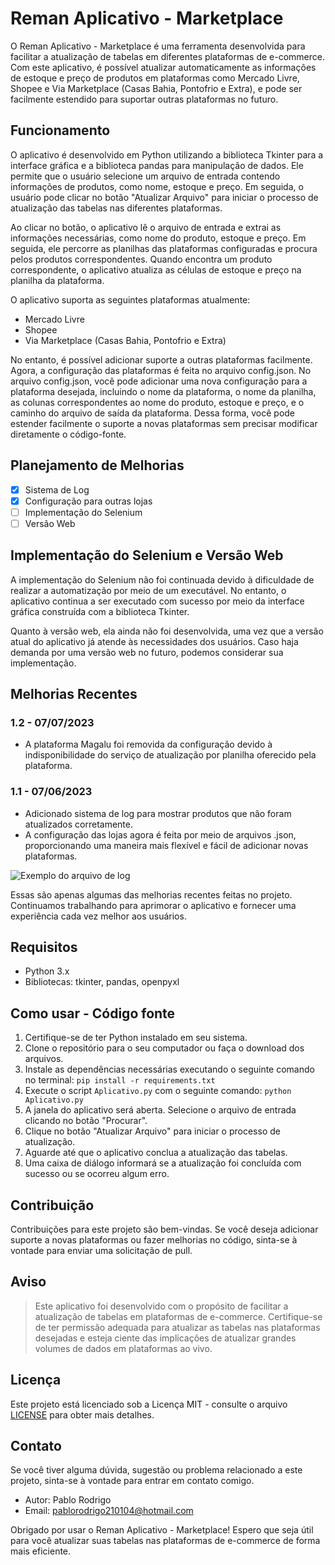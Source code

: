 # Reman Aplicativo - Marketplace

O Reman Aplicativo - Marketplace é uma ferramenta desenvolvida para facilitar a atualização de tabelas em diferentes plataformas de e-commerce. Com este aplicativo, é possível atualizar automaticamente as informações de estoque e preço de produtos em plataformas como Mercado Livre, Shopee e Via Marketplace (Casas Bahia, Pontofrio e Extra), e pode ser facilmente estendido para suportar outras plataformas no futuro.

## Funcionamento

O aplicativo é desenvolvido em Python utilizando a biblioteca Tkinter para a interface gráfica e a biblioteca pandas para manipulação de dados. Ele permite que o usuário selecione um arquivo de entrada contendo informações de produtos, como nome, estoque e preço. Em seguida, o usuário pode clicar no botão "Atualizar Arquivo" para iniciar o processo de atualização das tabelas nas diferentes plataformas.

Ao clicar no botão, o aplicativo lê o arquivo de entrada e extrai as informações necessárias, como nome do produto, estoque e preço. Em seguida, ele percorre as planilhas das plataformas configuradas e procura pelos produtos correspondentes. Quando encontra um produto correspondente, o aplicativo atualiza as células de estoque e preço na planilha da plataforma.

O aplicativo suporta as seguintes plataformas atualmente:
- Mercado Livre
- Shopee
- Via Marketplace (Casas Bahia, Pontofrio e Extra)

No entanto, é possível adicionar suporte a outras plataformas facilmente. Agora, a configuração das plataformas é feita no arquivo config.json. No arquivo config.json, você pode adicionar uma nova configuração para a plataforma desejada, incluindo o nome da plataforma, o nome da planilha, as colunas correspondentes ao nome do produto, estoque e preço, e o caminho do arquivo de saída da plataforma. Dessa forma, você pode estender facilmente o suporte a novas plataformas sem precisar modificar diretamente o código-fonte.

## Planejamento de Melhorias

- [x] Sistema de Log
- [x] Configuração para outras lojas
- [ ] Implementação do Selenium
- [ ] Versão Web

## Implementação do Selenium e Versão Web

A implementação do Selenium não foi continuada devido à dificuldade de realizar a automatização por meio de um executável. No entanto, o aplicativo continua a ser executado com sucesso por meio da interface gráfica construída com a biblioteca Tkinter.

Quanto à versão web, ela ainda não foi desenvolvida, uma vez que a versão atual do aplicativo já atende às necessidades dos usuários. Caso haja demanda por uma versão web no futuro, podemos considerar sua implementação.

## Melhorias Recentes

### 1.2 - 07/07/2023
- A plataforma Magalu foi removida da configuração devido à indisponibilidade do serviço de atualização por planilha oferecido pela plataforma.

### 1.1 - 07/06/2023
- Adicionado sistema de log para mostrar produtos que não foram atualizados corretamente.
- A configuração das lojas agora é feita por meio de arquivos .json, proporcionando uma maneira mais flexível e fácil de adicionar novas plataformas.

![Exemplo do arquivo de log](https://i.imgur.com/7yX76c0.png)

Essas são apenas algumas das melhorias recentes feitas no projeto. Continuamos trabalhando para aprimorar o aplicativo e fornecer uma experiência cada vez melhor aos usuários.

## Requisitos

- Python 3.x
- Bibliotecas: tkinter, pandas, openpyxl

## Como usar - Código fonte

1. Certifique-se de ter Python instalado em seu sistema.
2. Clone o repositório para o seu computador ou faça o download dos arquivos.
3. Instale as dependências necessárias executando o seguinte comando no terminal:
   `pip install -r requirements.txt`
4. Execute o script `Aplicativo.py` com o seguinte comando:
   `python Aplicativo.py`
5. A janela do aplicativo será aberta. Selecione o arquivo de entrada clicando no botão "Procurar".
6. Clique no botão "Atualizar Arquivo" para iniciar o processo de atualização.
7. Aguarde até que o aplicativo conclua a atualização das tabelas.
8. Uma caixa de diálogo informará se a atualização foi concluída com sucesso ou se ocorreu algum erro.

## Contribuição

Contribuições para este projeto são bem-vindas. Se você deseja adicionar suporte a novas plataformas ou fazer melhorias no código, sinta-se à vontade para enviar uma solicitação de pull.

## Aviso

>Este aplicativo foi desenvolvido com o propósito de facilitar a atualização de tabelas em plataformas de e-commerce. Certifique-se de ter permissão adequada para atualizar as tabelas nas plataformas desejadas e esteja ciente das implicações de atualizar grandes volumes de dados em plataformas ao vivo.

## Licença

Este projeto está licenciado sob a Licença MIT - consulte o arquivo [LICENSE](LICENSE) para obter mais detalhes.

## Contato

Se você tiver alguma dúvida, sugestão ou problema relacionado a este projeto, sinta-se à vontade para entrar em contato comigo.

- Autor: Pablo Rodrigo
- Email: pablorodrigo210104@hotmail.com

Obrigado por usar o Reman Aplicativo - Marketplace! Espero que seja útil para você atualizar suas tabelas nas plataformas de e-commerce de forma mais eficiente.
